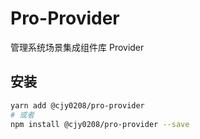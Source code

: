# Pro-Provider

管理系统场景集成组件库 Provider

## 安装

```bash
yarn add @cjy0208/pro-provider
# 或者
npm install @cjy0208/pro-provider --save
```
